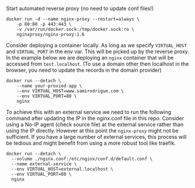 Start automated reverse proxy (no need to update conf files!)
```
docker run -d --name nginx-proxy --restart=always \
    -p 80:80 -p 443:443 \
    -v /var/run/docker.sock:/tmp/docker.sock:ro \
    nginxproxy/nginx-proxy:1.6
```
Consider deploying a container locally. As long as we specify `VIRTUAL_HOST` and `VIRTUAL_PORT` in the env var. This will be picked up by the reverse proxy. In the example below we are deploying an `nginx` container that will be accessed from `test.localhost`. (To use a domain other then localhost in the browser, you need to update the records in the domain provider)
```
docker run --detach \
    --name your-proxied-app \
    --env VIRTUAL_HOST=www.samirodrigue.com \
    --env VIRTUAL_PORT=80 \
    nginx
```
To achieve this with an external service we need to run the following command after updating the IP in the nginx.conf file in this repo. Consider using a No-IP agent (check source file) at the external service rather than using the IP directly. However at this point the `nginx-proxy` might not be sufficient. If you have a large number of external services, this process will be tedious and might benefit from using a more robust tool like traefik.
```
docker run --detach \
  --volume ./nginx.conf:/etc/nginx/conf.d/default.conf \
  --name external-service \
  --env VIRTUAL_HOST=external.localhost \
  --env VIRTUAL_PORT=80 \
  nginx
```
